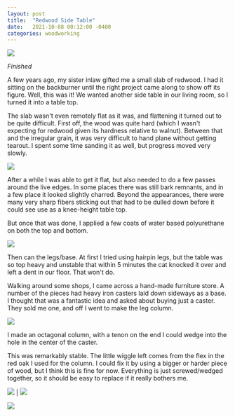 ```yaml
---
layout: post
title:  "Redwood Side Table"
date:   2021-10-08 00:12:00 -0400
categories: woodworking
---
```



![](/static/posts/redwood_table/80_all_together.jpg)

_Finished_

A few years ago, my sister inlaw gifted me a small slab of redwood. I had it
sitting on the backburner until the right project came along to show off its
figure. Well, this was it! We wanted another side table in our living room,
so I turned it into a table top.

The slab wasn't even remotely flat as it was, and flattening it turned out to
be quite difficult. First off, the wood was quite hard (which I wasn't
expecting for redwood given its hardness relative to walnut). Between that
and the irregular grain, it was very difficult to hand plane without getting
tearout. I spent some time sanding it as well, but progress moved very slowly.

![](/static/posts/redwood_table/10_flattening_slab.jpg)

After a while I was able to get it flat, but also needed to do a few passes
around the live edges. In some places there was still bark remnants, and in a
few place it looked slightly charred. Beyond the appearances, there were many
very sharp fibers sticking out that had to be dulled down before it could see
use as a knee-height table top.

But once that was done, I applied a few coats of water based polyurethane on
both the top and bottom.

![](/static/posts/redwood_table/20_applying_finish.jpg)

Then can the legs/base. At first I tried using hairpin legs, but the table was
so top heavy and unstable that within 5 minutes the cat knocked it over and
left a dent in our floor. That won't do.

Walking around some shops, I came across a hand-made furniture store. A number
of the pieces had heavy iron casters laid down sideways as a base. I thought
that was a fantastic idea and asked about buying just a caster. They sold me
one, and off I went to make the leg column.

![](/static/posts/redwood_table/30_making_leg.jpg)

I made an octagonal column, with a tenon on the end I could wedge into the
hole in the center of the caster.

This was remarkably stable. The little wiggle left comes from the flex in the
red oak I used for the column. I could fix it by using a bigger or harder piece
of wood, but I think this is fine for now. Everything is just screwed/wedged
together, so it should be easy to replace if it really bothers me.

![](/static/posts/redwood_table/51_all_together.jpg) | ![](/static/posts/redwood_table/80_all_together.jpg)

![](/static/posts/redwood_table/90_top_down.jpg)

